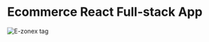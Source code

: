 # Ecommerce React Full-stack App

![E-zonex tag](https://rahul-wp.com/wp-content/uploads/2022/01/z-2-2.png)




